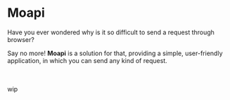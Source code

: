 <h1>Moapi</h1>
<p>Have you ever wondered why is it so difficult to send a request through browser?</p> 
<p>Say no more! <strong>Moapi</strong> is a solution for that, providing a simple, user-friendly application, in which you can send
any kind of request.</p>
<br>
<br>
wip
